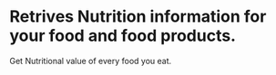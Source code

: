 # Retrives Nutrition information for your food and food products.
 Get Nutritional value of every food you eat.
